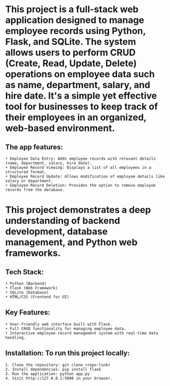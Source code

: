 # This project is a full-stack web application designed to manage employee records using Python, Flask, and SQLite. The system allows users to perform CRUD (Create, Read, Update, Delete) operations on employee data such as name, department, salary, and hire date. It's a simple yet effective tool for businesses to keep track of their employees in an organized, web-based environment.
## The app features:
	• Employee Data Entry: Adds employee records with relevant details (name, department, salary, hire date).
	• Employee Record Viewing: Displays a list of all employees in a structured format.
	• Employee Record Update: Allows modification of employee details like salary or department.
	• Employee Record Deletion: Provides the option to remove employee records from the database.

# This project demonstrates a deep understanding of backend development, database management, and Python web frameworks.

## Tech Stack:
	• Python (Backend)
	• Flask (Web Framework)
	• SQLite (Database)
	• HTML/CSS (Frontend for UI)

## Key Features:
	• User-friendly web interface built with Flask.
	• Full CRUD functionality for managing employee data.
	• Interactive employee record management system with real-time data handling.

## Installation: To run this project locally:
	1. Clone the repository: git clone <repo-link>
	2. Install dependencies: pip install flask
	3. Run the application: python app.py
	4. Visit http://127.0.0.1:5000 in your browser.
 
